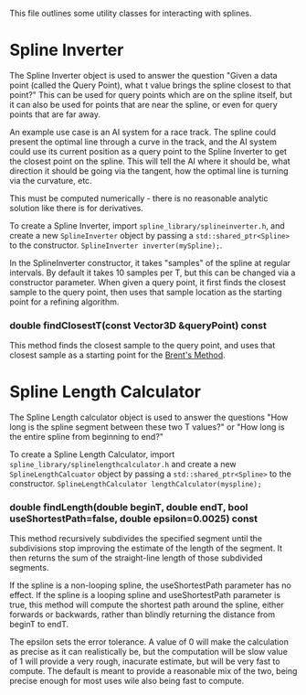 This file outlines some utility classes for interacting with splines.

Spline Inverter
=============
The Spline Inverter object is used to answer the question "Given a data point (called the Query Point), what t value brings the spline closest to that point?" This can be used for query points which are on the spline itself, but it can also be used for points that are near the spline, or even for query points that are far away.

An example use case is an AI system for a race track. The spline could present the optimal line through a curve in the track, and the AI system could use its current position as a query point to the Spline Inverter to get the closest point on the spline. This will tell the AI where it should be, what direction it should be going via the tangent, how the optimal line is turning via the curvature, etc.

This must be computed numerically - there is no reasonable analytic solution like there is for derivatives.

To create a Spline Inverter, import `spline_library/splineinverter.h`, and create a new `SplineInverter` object by passing a `std::shared_ptr<Spline>` to the constructor. `SplineInverter inverter(mySpline);`.

In the SplineInverter constructor, it takes "samples" of the spline at regular intervals. By default it takes 10 samples per T, but this can be changed via a constructor parameter. When given a query point, it first finds the closest sample to the query point, then uses that sample location as the starting point for a refining algorithm.

### double findClosestT(const Vector3D &queryPoint) const
This method finds the closest sample to the query point, and uses that closest sample as a starting point for the [Brent's Method](http://en.wikipedia.org/wiki/Brent%27s_method).

Spline Length Calculator
=============
The Spline Length calculator object is used to answer the questions "How long is the spline segment between these two T values?" or "How long is the entire spline from beginning to end?"

To create a Spline Length Calculator, import `spline_library/splinelengthcalculator.h` and create a new `SplineLengthCalcuator` object by passing a `std::shared_ptr<Spline>` to the constructor. `SplineLengthCalculator lengthCalculator(myspline);`

### double findLength(double beginT, double endT, bool useShortestPath=false, double epsilon=0.0025) const
This method recursively subdivides the specified segment until the subdivisions stop improving the estimate of the length of the segment. It then returns the sum of the straight-line length of those subdivided segments.

If the spline is a non-looping spline, the useShortestPath parameter has no effect. If the spline is a looping spline and useShortestPath parameter is true, this method will compute the shortest path around the spline, either forwards or backwards, rather than blindly returning the distance from beginT to endT.

The epsilon sets the error tolerance. A value of 0 will make the calculation as precise as it can realistically be, but the computation will be slow value of 1 will provide a very rough, inacurate estimate, but will be very fast to compute. The default is meant to provide a reasonable mix of the two, being precise enough for most uses wile also being fast to compute.



